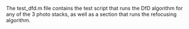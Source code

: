 The test_dfd.m file contains the test script that runs the DfD algorithm for any of the 3 photo stacks, as well as a section that runs the refocusing algorithm.